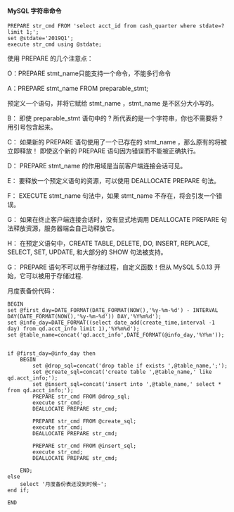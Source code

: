 #### MySQL 字符串命令

```
PREPARE str_cmd FROM 'select acct_id from cash_quarter where stdate=? limit 1;';
set @stdate='2019Q1';
execute str_cmd using @stdate;
```

使用 PREPARE 的几个注意点： 

O：PREPARE stmt_name只能支持一个命令，不能多行命令

A：PREPARE stmt_name FROM preparable_stmt; 

预定义一个语句，并将它赋给 stmt_name ，stmt_name 是不区分大小写的。


B： 即使 preparable_stmt 语句中的 ? 所代表的是一个字符串，你也不需要将 ? 用引号包含起来。 

C： 如果新的 PREPARE 语句使用了一个已存在的 stmt_name ，那么原有的将被立即释放！ 即使这个新的 PREPARE 语句因为错误而不能被正确执行。 

D： PREPARE stmt_name 的作用域是当前客户端连接会话可见。 

E： 要释放一个预定义语句的资源，可以使用 DEALLOCATE PREPARE 句法。


F： EXECUTE stmt_name 句法中，如果 stmt_name 不存在，将会引发一个错误。 

G： 如果在终止客户端连接会话时，没有显式地调用 DEALLOCATE PREPARE 句法释放资源，服务器端会自己动释放它。 

H： 在预定义语句中，CREATE TABLE, DELETE, DO, INSERT, REPLACE, SELECT, SET, UPDATE, 和大部分的 SHOW 句法被支持。 

G： PREPARE 语句不可以用于存储过程，自定义函数！但从 MySQL 5.0.13 开始，它可以被用于存储过程.

 

月度表备份代码：

```
BEGIN
set @first_day=DATE_FORMAT(DATE_FORMAT(NOW(),'%y-%m-%d') - INTERVAL DAY(DATE_FORMAT(NOW(),'%y-%m-%d')) DAY,'%Y%m%d');
set @info_day=DATE_FORMAT((select date_add(create_time,interval -1 day) from qd.acct_info limit 1),'%Y%m%d');
set @table_name=concat('qd.acct_info',DATE_FORMAT(@info_day,'%Y%m'));


if @first_day=@info_day then 
	BEGIN
		set @drop_sql=concat('drop table if exists ',@table_name,';');
		set @create_sql=concat('create table ',@table_name,' like qd.acct_info;');
		set @insert_sql=concat('insert into ',@table_name,' select * from qd.acct_info;');
		PREPARE str_cmd FROM @drop_sql;
		execute str_cmd;
		DEALLOCATE PREPARE str_cmd;
		
		PREPARE str_cmd FROM @create_sql;
		execute str_cmd;
		DEALLOCATE PREPARE str_cmd;
		
		PREPARE str_cmd FROM @insert_sql;
		execute str_cmd;
		DEALLOCATE PREPARE str_cmd;

	END;
else
	select '月度备份表还没到时候~';
end if;

END
```

